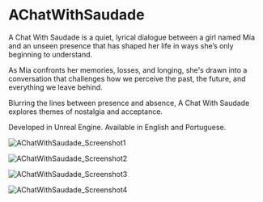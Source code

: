 # AChatWithSaudade

A Chat With Saudade is a quiet, lyrical dialogue between a girl named Mia and an unseen presence that has shaped her life in ways she’s only beginning to understand.

As Mia confronts her memories, losses, and longing, she's drawn into a conversation that challenges how we perceive the past, the future, and everything we leave behind. 

Blurring the lines between presence and absence, A Chat With Saudade explores themes of nostalgia and acceptance.

Developed in Unreal Engine. Available in English and Portuguese. 

![AChatWithSaudade_Screenshot1](https://github.com/user-attachments/assets/26954fc7-1bb2-453a-992e-f9405beed276)

![AChatWithSaudade_Screenshot2](https://github.com/user-attachments/assets/9b9d9812-218a-4936-adb8-64da52d36a05)

![AChatWithSaudade_Screenshot3](https://github.com/user-attachments/assets/cb93917d-1f09-422f-9a7a-9e86d52c068a)

![AChatWithSaudade_Screenshot4](https://github.com/user-attachments/assets/e0b97bc1-b637-4908-9849-f54d06d9ad22)

